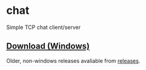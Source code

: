 # chat
Simple TCP chat client/server

## [Download (Windows)](https://github.com/programmer5000-com/chat/releases/latest)

Older, non-windows releases avaliable from [releases](https://github.com/programmer5000-com/chat/releases).
